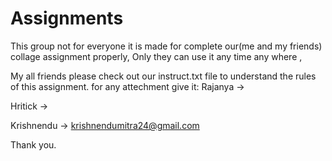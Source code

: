# Assignments
This group not for everyone it is made for complete
our(me and my friends) collage assignment properly,
Only they can use it any time any where , 

My all friends please check out our instruct.txt
file to understand the rules of this assignment.
for any attechment give it: 
Rajanya ->

Hritick -> 

Krishnendu -> krishnendumitra24@gmail.com

Thank you.
